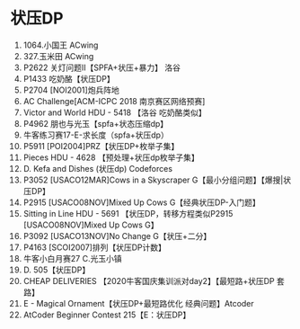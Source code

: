 # 状压DP

1. 1064.小国王 ACwing
2. 327.玉米田 ACwing
3. P2622 关灯问题II【SPFA+状压+暴力】 洛谷
4. P1433 吃奶酪【状压DP】
5. P2704 [NOI2001]炮兵阵地
6. AC Challenge[ACM-ICPC 2018 南京赛区网络预赛]
7. Victor and World HDU - 5418 【洛谷 吃奶酪类似】
8. P4962 朋也与光玉【spfa+状态压缩dp】
9. 牛客练习赛17-E-求长度（spfa+状压dp）
10. P5911 [POI2004]PRZ【状压DP+枚举子集】
11. Pieces HDU - 4628 【预处理+状压dp枚举子集】
12. D. Kefa and Dishes (状压dp) Codeforces
13. P3052 [USACO12MAR]Cows in a Skyscraper G【最小分组问题】【爆搜|状压DP】
14. P2915 [USACO08NOV]Mixed Up Cows G【经典状压DP-入门题】
15. Sitting in Line HDU - 5691 【状压DP，转移方程类似P2915 [USACO08NOV]Mixed Up Cows G】
16. P3092 [USACO13NOV]No Change G【状压+二分】
17. P4163 [SCOI2007]排列【状压DP计数】
18. 牛客小白月赛27 C.光玉小镇
19. D. 505【状压DP】
20. CHEAP DELIVERIES 【2020牛客国庆集训派对day2】【最短路+状压DP 套路】
21. E - Magical Ornament【状压DP+最短路优化 经典问题】Atcoder
22. AtCoder Beginner Contest 215【E：状压DP】



